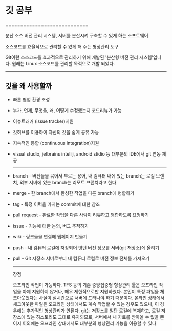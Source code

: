 # 깃 공부

============================

분산 소스 버전 관리 시스템, 서버를 분산시켜 구축할 수 있게 하는 소프트웨어

소스코드를 효율적으로 관리할 수 있게 해 주는 형상관리 도구 

Git이란 소스코드를 효과적으로 관리하기 위해 개발된 '분산형 버전 관리 시스템'입니다. 원래는 Linux 소스코드를 관리할 목적으로 개발 되었다.

-------------------------------------

## 깃을 왜 사용할까 

+ 빠른 협업 환경 조성

+ 누가, 언제, 무엇을, 왜, 어떻게 수정했는지 코드리뷰가 가능

+ 이슈트래커 (issue tracker)지원

+ 깃허브를 이용하여 자신의 깃을 쉽게 공유 가능

+ 지속적인 통합 (continuous integration)지원

+ visual studio, jetbrains intellij, android stidio 등 대부분의 IDE에서 git 연동 제공

  ---------------------------

  

* branch - 버전들을 묶어서 부르는 용어, 내 컴퓨터 내에 있는 branch는 로컬 브랜치, 외부 서버에 있는 branch는 리모트 브랜치라고 한다

* merge - 한 branch에서 완성한 작업을 다른 branch에 병합하기

* tag - 특정 이력을 가지는 commit에 대한 참조

* pull request - 완료한 작업을 다른 사람이 리뷰하고 병합하도록 요청하기

* issue - 기능에 대한 논의, 버그 추적하기

* wiki - 링크들을 연결해 웹페이지 만들기

* push - 내 컴퓨터 로컬에 저장되어 잇던 버전 정보를 서버(git 저장소)에 올리기

* pull - Git 저장소 서버로부터 내 컴퓨터 로컬로 버전 정보 전체를 가져오기

  -------------------------------------------------------------------

  장점

  오프라인 작업이 가능하다. TFS 등의 기존 중앙집중형 형상관리 툴은 오프라인 작업을 아예 지원하지 않거나, 매우 제한적으로만 지원하였다. 본인이 특정 파일을 체크아웃했다는 사실이 실시간으로 서버에 드러나야 하기 때문이다. 온라인 상태에서 체크아웃한 파일은 오프라인 상태에서도 계속 작업할 수 있는 경우도 있으나, 이 경우에는 추가적인 형상관리가 안된다. git는 저장소를 일단 로컬에 복제하고, 로컬 저장소에 있는 히스토리도 그대로 유지되므로, 서버에서 새 자료를 받아올 수 없을 뿐이지 이외에는 오프라인 상태에서도 대부분의 형상관리 기능을 이용할 수 있다